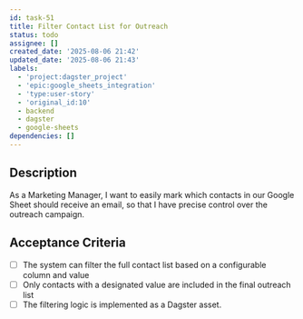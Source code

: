 ```yaml
---
id: task-51
title: Filter Contact List for Outreach
status: todo
assignee: []
created_date: '2025-08-06 21:42'
updated_date: '2025-08-06 21:43'
labels:
  - 'project:dagster_project'
  - 'epic:google_sheets_integration'
  - 'type:user-story'
  - 'original_id:10'
  - backend
  - dagster
  - google-sheets
dependencies: []
---
```


## Description

As a Marketing Manager, I want to easily mark which contacts in our Google Sheet should receive an email, so that I have precise control over the outreach campaign.

## Acceptance Criteria

- [ ] The system can filter the full contact list based on a configurable column and value
- [ ] Only contacts with a designated value are included in the final outreach list
- [ ] The filtering logic is implemented as a Dagster asset.
